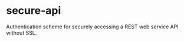 secure-api
==========

Authentication scheme for securely accessing a REST web service API without SSL.
